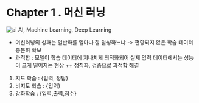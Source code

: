 Chapter 1 . 머신 러닝
=========================

![ai](https://tensorflowkorea.files.wordpress.com/2016/08/ai-ml-dl.jpg?w=359&h=305)
AI, Machine Learning, Deep Learning

+ 머신러닝의 성패는 일반화를 얼마나 잘 달성하느냐 -> 편향되지 않은 학습 데이터 충분히 확보
+ 과적합 : 모델이 학습 데이터에 지나치게 최적화되어 실제 입력 데이터에서는 성능이 크게 떨어지는 현상
++ 정칙화, 검증으로 과적합 해결

1. 지도 학습 : {입력, 정답}
2. 비지도 학습 : {입력}
3. 강화학습 : {입력,출력,점수}